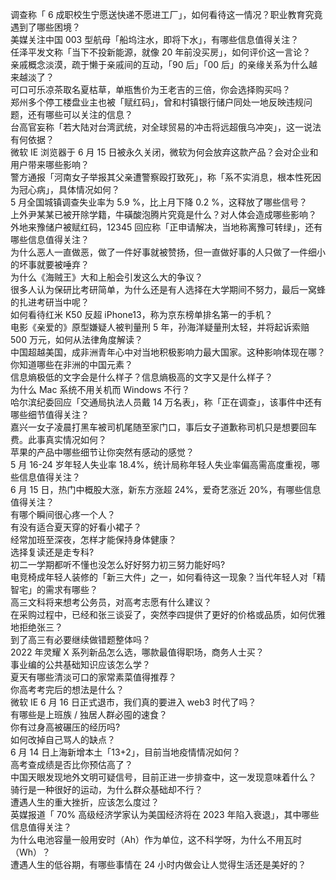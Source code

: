 调查称「 6 成职校生宁愿送快递不愿进工厂」，如何看待这一情况？职业教育究竟遇到了哪些困境？  
美媒关注中国 003 型航母「船坞注水，即将下水」，有哪些信息值得关注？  
任泽平发文称「当下不投新能源，就像 20 年前没买房」，如何评价这一言论？  
亲戚概念淡漠，疏于懒于亲戚间的互动，「90 后」「00 后」的亲缘关系为什么越来越淡了？  
可口可乐凉茶取名夏枯草，单瓶售价为王老吉的三倍，你会选择购买吗？  
郑州多个停工楼盘业主也被「赋红码」，曾和村镇银行储户同处一地反映违规问题，还有哪些可以关注的信息？  
台高官妄称「若大陆对台湾武统，对全球贸易的冲击将远超俄乌冲突」，这一说法有何依据？  
微软 IE 浏览器于 6 月 15 日被永久关闭，微软为何会放弃这款产品？会对企业和用户带来哪些影响？  
警方通报「河南女子举报其父亲遭警察殴打致死」，称「系不实消息，根本性死因为冠心病」，具体情况如何？  
5 月全国城镇调查失业率为 5.9 %，比上月下降 0.2 %，这释放了哪些信号？  
上外尹某某已被开除学籍，牛磺酸泡腾片究竟是什么？对人体会造成哪些影响？  
外地来豫储户被赋红码，12345 回应称「正申请解决，当地称离豫可转绿」，还有哪些信息值得关注？  
为什么恶人一直做恶，做了一件好事就被赞扬，但一直做好事的人只做了一件细小的坏事就要被唾弃？  
为什么《海贼王》大和上船会引发这么大的争议？  
很多人认为保研比考研简单，为什么还是有人选择在大学期间不努力，最后一窝蜂的扎进考研当中呢？  
如何看待红米 K50 反超 iPhone13，称为京东榜单排名第一的手机？  
电影《亲爱的》原型嫌疑人被判量刑 5 年，孙海洋疑量刑太轻，并将起诉索赔 500 万元，如何从法律角度解读？  
中国超越美国，成非洲青年心中对当地积极影响力最大国家。这种影响体现在哪？你知道哪些在非洲的中国元素？  
信息熵极低的文字会是什么样子？信息熵极高的文字又是什么样子？  
为什么 Mac 系统不用关机而 Windows 不行？  
哈尔滨纪委回应「交通局执法人员戴 14 万名表」，称「正在调查」，该事件中还有哪些细节值得关注？  
嘉兴一女子凌晨打黑车被司机尾随至家门口，事后女子道歉称司机只是想要回车费。此事真实情况如何？  
苹果的产品中哪些细节让你突然有感动的感觉？  
5 月 16-24 岁年轻人失业率 18.4%，统计局称年轻人失业率偏高需高度重视，哪些信息值得关注？  
6 月 15 日，热门中概股大涨，新东方涨超 24%，爱奇艺涨近 20%，有哪些信息值得关注？  
有哪个瞬间很心疼一个人？  
有没有适合夏天穿的好看小裙子？  
经常加班至深夜，怎样才能保持身体健康？  
选择复读还是走专科?  
初二一学期都听不懂也没怎么好好努力初三努力能好吗?  
电竞椅成年轻人装修的「新三大件」之一，如何看待这一现象？当代年轻人对「精智宅」的需求有哪些？  
高三文科将来想考公务员，对高考志愿有什么建议？  
在采购过程中，已经和张三谈妥了，突然李四提供了更好的价格或品质，如何优雅地拒绝张三？  
到了高三有必要继续做错题整体吗？  
2022 年灵耀 X 系列新品怎么选，哪款最值得职场，商务人士买？  
事业编的公共基础知识应该怎么学？  
夏天有哪些清淡可口的家常素菜值得推荐？  
你高考考完后的想法是什么？  
微软 IE 6 月 16 日正式退市，我们真的要进入 web3 时代了吗？  
有哪些是上班族 / 独居人群必囤的速食？  
你有过身高被碾压的经历吗?  
如何改掉自己骂人的缺点？  
6 月 14 日上海新增本土「13+2」，目前当地疫情情况如何？  
高考查成绩是否比你预估高了？  
中国天眼发现地外文明可疑信号，目前正进一步排查中，这一发现意味着什么？  
骑行是一种很好的运动，为什么群众基础却不行？  
遭遇人生的重大挫折，应该怎么度过？  
英媒报道「 70% 高级经济学家认为美国经济将在 2023 年陷入衰退」，其中哪些信息值得关注？  
为什么电池容量一般用安时（Ah）作为单位，这不科学呀，为什么不用瓦时（Wh）？  
遭遇人生的低谷期，有哪些事情在 24 小时内做会让人觉得生活还是美好的？  
